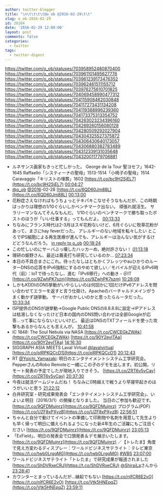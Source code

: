```yaml
---
author: twitter-blogger
title: "\n\t\t\t\t@o_ob @2016-02-29\t\t"
slug: o_ob-2016-02-29
id: 20104
date: '2016-02-29 12:00:00'
layout: post
comments: false
categories:
  - twitter
tags:
  - twitter-digest
---
```


https://twitter.com/o_ob/statuses/703958952480870400 https://twitter.com/o_ob/statuses/703961101495627776 https://twitter.com/o_ob/statuses/703961239173476352 https://twitter.com/o_ob/statuses/703962461511155712 https://twitter.com/o_ob/statuses/703976275610701825 https://twitter.com/o_ob/statuses/704069458990477312 https://twitter.com/o_ob/statuses/704115908462030848 https://twitter.com/o_ob/statuses/704117273431134208 https://twitter.com/o_ob/statuses/704119388996239360 https://twitter.com/o_ob/statuses/704173375313354752 https://twitter.com/o_ob/statuses/704263023234396160 https://twitter.com/o_ob/statuses/704269260156080128 https://twitter.com/o_ob/statuses/704280509292027904 https://twitter.com/o_ob/statuses/704304325527375872 https://twitter.com/o_ob/statuses/704306430640173057 https://twitter.com/o_ob/statuses/704306880382783489 https://twitter.com/o_ob/statuses/704312339131035648 https://twitter.com/o_ob/statuses/704320011779706881  

*   ルネサンス画家もきっと忙しかった。 George de la Tour 聖ヨセフ」1642-1645 Raffaello「システィーナの聖母」1513-1514「小椅子の聖母」1514 Caravaggio「キリストの埋葬」1602 [https://t.co/bc9H2SjEL7](https://t.co/bc9H2SjEL7) [00:04:27](https://twitter.com/o_ob/statuses/703958952480870400)
*   [@o_ob](https://twitter.com/o_ob) [@2016](https://twitter.com/2016)-02-28 [https://t.co/6QD60Jm88L](https://t.co/6QD60Jm88L) [00:13:00](https://twitter.com/o_ob/statuses/703961101495627776)
*   花粉症さえなければもうちょっとテキパキこなせそうなもんだが、この時期ばっかりは理想の1/10ぐらいしかベンチマーク出ない。 頑張れ就活生。 サラリーマンなんてそんなもんだ。 1/10ぐらいのベンチマークで勝ち取ったポストのほうが「いい仕事する」ってもんだよ。 [00:13:33](https://twitter.com/o_ob/statuses/703961239173476352)
*   ちなみにフランス時代は2-3月はスギ花粉ないけど、6月ぐらいに牧草花粉があって、まさにhay feverだった。 アレルギーのない地域を転々したい ところでIPS細胞による再生医療が進んでも、アレルギーは治んない気がするけどどうなんだろう。 [in reply to o_ob](https://twitter.com/o_ob/statuses/703961239173476352) [00:18:24](https://twitter.com/o_ob/statuses/703962461511155712)
*   この忙しいのにサーバぶっ壊したハッカーめ，絶対許さない！ [01:13:18](https://twitter.com/o_ob/statuses/703976275610701825)
*   理研の姫野さん、最近は蕎麦打ち研究しているのか... [07:23:34](https://twitter.com/o_ob/statuses/704069458990477312)
*   本日の不具合まさにこれ。待ったなしはともかくフレッツやauひかりのルーターDNSの応答をIPv6強制にするのやめて欲しい／モバイルが迎えるIPv6時代（前）：IoTで待ったなし、進む「IPv6移行」への動き - ＠IT [https://t.co/9ZwhPK7szm](https://t.co/9ZwhPK7szm) [10:28:09](https://twitter.com/o_ob/statuses/704115908462030848)
*   しかもKDDIのDNS挙動がいやらしいのは何回かに1回だけIPv6アドレスを問い合わせてエラーを返すと言う仕掛け。Apacheのバーチャルドメインがうまく動かず謎挙動。 サーバがおかしいのかと思ったらルータだった。 [10:33:34](https://twitter.com/o_ob/statuses/704117273431134208)
*   ISP提供のDNSが謎挙動→Google Public DNSの8.8.8.8に設定→IPアドレスは枯渇しなくなったけど日本の国内のDNS問い合わせは全部Googleが応答...って事にならないといいけど。 最近はDNSのTXTフィールドを使った攻撃もあるからなんとも言えんが。 [10:41:58](https://twitter.com/o_ob/statuses/704119388996239360)
*   IC 1848: The Soul Nebula via NASA [https://t.co/CWCEGkZWAk](https://t.co/CWCEGkZWAk) [https://t.co/90Y2eyITAa](https://t.co/90Y2eyITAa) [14:16:30](https://twitter.com/o_ob/statuses/704173375313354752)
*   SIGGRAPH ASIA MEETS Laval Virtual [@lavalvirtual](https://twitter.com/lavalvirtual) [https://t.co/plRPKQCcD1](https://t.co/plRPKQCcD1) [20:12:43](https://twitter.com/o_ob/statuses/704263023234396160)
*   RT [@Yoichi_Yamazaki](https://twitter.com/Yoichi_Yamazaki): 明日のエンタテイメントシステム工学研究会。PepperさんのRobo Remoteと一緒にこの子のデモを出します。初公開。リモート発表の予定でしたが現地入りできそう。 [https://t.co/ZRT6v5vCav](https://t.co/ZRT6v5vCav) [20:37:30](https://twitter.com/o_ob/statuses/704269260156080128)
*   今夜は就活ゲームジャムだね！ ちなみに0時越えで戦うより早寝早起きのほうがいいと思う [21:22:12](https://twitter.com/o_ob/statuses/704280509292027904)
*   白井研究室・研究成果発表会「エンタテイメントシステム工学研究会」、いよいよ明日（2016/3/1）の開催となりました。 当日のご参加も歓迎です。 [https://t.co/9QFDMujnrz](https://t.co/9QFDMujnrz) プログラム(PDF) [https://t.co/UZF8xPXyzB](https://t.co/UZF8xPXyzB) [22:56:51](https://twitter.com/o_ob/statuses/704304325527375872)
*   ちゃんと自分で動けてイベントの準備して印刷物や名刺を用意して先生よりも早く帰って明日に備えられるようになった新4年生のご活躍にもご注目ください [https://t.co/9QFDMujnrz](https://t.co/9QFDMujnrz) [23:05:13](https://twitter.com/o_ob/statuses/704306430640173057)
*   「ExField」、明日の発表会で口頭発表＆デモ展示いたします。 [https://t.co/9QFDMujnrz](https://t.co/9QFDMujnrz) ／【トレたま】角度で見え方変わるディスプレー：ワールドビジネスサテライト：テレビ東京 [https://t.co/twb0LrgqMG](https://t.co/twb0LrgqMG) [#WBS](https://twitter.com/search?q=%23WBS&src=hash) [23:07:00](https://twitter.com/o_ob/statuses/704306880382783489)
*   ワールドビジネスサテライト「トレたま」で研究成果が報道されました [https://t.co/ShDVRxeCRJ](https://t.co/ShDVRxeCRJ) [@ShiraiLa](https://twitter.com/ShiraiLa)さんから [23:28:41](https://twitter.com/o_ob/statuses/704312339131035648)
*   カウンターとまっているんだが...縁起でもない [https://t.co/nIfCR6E2vO](https://t.co/nIfCR6E2vO) [https://t.co/Vtk5HNEpqZ](https://t.co/Vtk5HNEpqZ) [23:59:11](https://twitter.com/o_ob/statuses/704320011779706881)